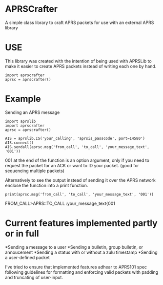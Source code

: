 # APRSCrafter
A simple class library to craft APRS packets for use with an external APRS library

# USE
This library was created with the intention of being used with APRSLib to make it easier to create APRS packets instead of writing each one by hand.

    import aprscrafter
    aprsc = aprscrafter()

# Example

Sending an APRS message

    import aprslib
    import aprscrafter
    aprsc = aprscrafter()
    
    AIS = aprslib.IS('your_calling', 'aprsis_passcode', port=14580')
    AIS.connect()
    AIS.sendall(aprsc.msg('from_call', 'to_call', 'your_message_text', '001'))

001 at the end of the function is an option argument, only if you need to request the packet for an ACK or want to ID your packet. (good for sequencing multiple packets)

Alternatively to see the output instead of sending it over the APRS network enclose the function into a print function.

    print(aprsc.msg('from_call', 'to_call', 'your_message_text', '001'))

FROM_CALL>APRS::TO_CALL  :your_message_text{001

# Current features implemented partly or in full

*Sending a message to a user
*Sending a bulletin, group bulletin, or annoucement
*Sending a status with or without a zulu timestamp
*Sending a user-defined packet

I've tried to ensure that implemented features adhear to APRS101 spec following guidelines for formatting and enforcing valid packets with padding and truncating of user-input.
